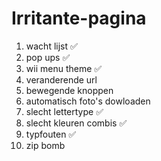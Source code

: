 # Irritante-pagina
1. wacht lijst  ✅
2. pop ups ✅
3. wii menu theme ✅
4. veranderende url
5. bewegende knoppen
6. automatisch foto's dowloaden 
7. slecht lettertype ✅
8. slecht kleuren combis ✅
9. typfouten ✅
10. zip bomb
